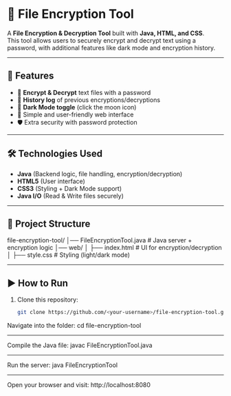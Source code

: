 # 🔐 File Encryption Tool

A **File Encryption & Decryption Tool** built with **Java, HTML, and CSS**.  
This tool allows users to securely encrypt and decrypt text using a password, with additional features like dark mode and encryption history.  

---

## 🚀 Features
- 🔑 **Encrypt & Decrypt** text files with a password  
- 📝 **History log** of previous encryptions/decryptions  
- 🌙 **Dark Mode toggle** (click the moon icon)  
- 📂 Simple and user-friendly web interface  
- 🛡️ Extra security with password protection  

---

## 🛠️ Technologies Used
- **Java** (Backend logic, file handling, encryption/decryption)  
- **HTML5** (User interface)  
- **CSS3** (Styling + Dark Mode support)  
- **Java I/O** (Read & Write files securely)  

---

## 📂 Project Structure
file-encryption-tool/
│── FileEncryptionTool.java # Java server + encryption logic
│── web/
│ ├── index.html # UI for encryption/decryption
│ ├── style.css # Styling (light/dark mode)


---

## ▶️ How to Run
1. Clone this repository:
   ```bash
   git clone https://github.com/<your-username>/file-encryption-tool.git

Navigate into the folder:
cd file-encryption-tool

---

Compile the Java file:
javac FileEncryptionTool.java

---

Run the server:
java FileEncryptionTool

---

Open your browser and visit:
http://localhost:8080




